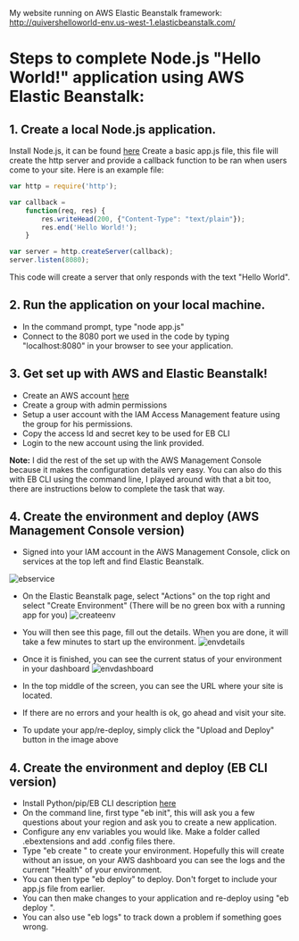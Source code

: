 My website running on AWS Elastic Beanstalk framework:
http://quivershelloworld-env.us-west-1.elasticbeanstalk.com/

# Steps to complete Node.js "Hello World!" application using AWS Elastic Beanstalk:

## 1. Create a local Node.js application.
Install Node.js, it can be found [here](https://nodejs.org/en/download/)
Create a basic app.js file, this file will create the http server and provide a callback function to be ran when users come to your site.
Here is an example file: 

```javascript
var http = require('http');

var callback = 
	function(req, res) {
		res.writeHead(200, {"Content-Type": "text/plain"});
		res.end('Hello World!');
	}

var server = http.createServer(callback);
server.listen(8080);
```

This code will create a server that only responds with the text "Hello World".

## 2. Run the application on your local machine.
* In the command prompt, type "node app.js"
* Connect to the 8080 port we used in the code by typing "localhost:8080" in your browser to see your application. 

## 3. Get set up with AWS and Elastic Beanstalk!
 
* Create an AWS account [here](https://aws.amazon.com/)
* Create a group with admin permissions 
* Setup a user account with the IAM Access Management feature using the group for his permissions.
* Copy the access Id and secret key to be used for EB CLI
* Login to the new account using the link provided.
	


**Note:** I did the rest of the set up with the AWS Management Console because it makes the configuration details very easy. You can also do this with EB CLI using the command line, I played around with that a bit too, there are instructions below to complete the task that way.

## 4. Create the environment and deploy (AWS Management Console version)
 * Signed into your IAM account in the AWS Management Console, click on services at the top left and find Elastic Beanstalk. 

 ![ebservice](https://i.imgur.com/ULuIgvH.png "ebservice")

 * On the Elastic Beanstalk page, select "Actions" on the top right and select "Create Environment" (There will be no green box with a running app for you)
![createenv](https://i.imgur.com/bZf6K0t.png "createenv")

 * You will then see this page, fill out the details. When you are done, it will take a few minutes to start up the environment. 
![envdetails](http://i1.wp.com/www.blog.labouardy.com/wp-content/uploads/2017/08/new_env_form.png?w=975 "envdetails")

* Once it is finished, you can see the current status of your environment in your dashboard
![envdashboard](https://i.imgur.com/zbD9kaP.png "envdashboard")

* In the top middle of the screen, you can see the URL where your site is located. 
* If there are no errors and your health is ok, go ahead and visit your site. 
* To update your app/re-deploy, simply click the "Upload and Deploy" button in the image above
	

## 4. Create the environment and deploy (EB CLI version)
* Install Python/pip/EB CLI description [here](https://docs.aws.amazon.com/elasticbeanstalk/latest/dg/eb-cli3-install.html)
* On the command line, first type "eb init", this will ask you a few questions about your region and ask you to create a new application.
* Configure any env variables you would like. Make a folder called .ebextensions and add .config files there. 
* Type "eb create <env-name>" to create your environment. Hopefully this will create without an issue, on your AWS dashboard you can see the logs and the current "Health" of your environment.
* You can then type "eb deploy" to deploy. Don't forget to include your app.js file from earlier. 
* You can then make changes to your application and re-deploy using "eb deploy <env-name>". 
* You can also use "eb logs" to track down a problem if something goes wrong.  

